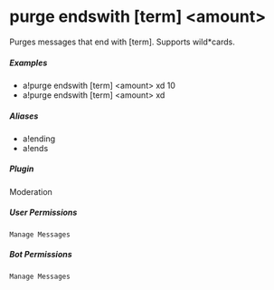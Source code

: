 # purge endswith [term] &lt;amount&gt;

Purges messages that end with [term]. Supports wild*cards.
			

##### Examples

* a!purge endswith [term] &lt;amount&gt; xd 10
* a!purge endswith [term] &lt;amount&gt; xd


##### Aliases

* a!ending
* a!ends


##### Plugin
Moderation


##### User Permissions
`Manage Messages`


##### Bot Permissions
`Manage Messages`